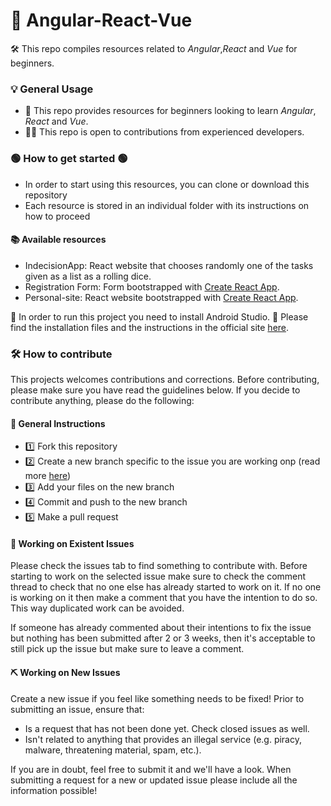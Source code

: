 🧬 Angular-React-Vue
===============================

🛠 This repo compiles resources related to *Angular*,*React* and *Vue* for beginners.

### 💡 General Usage

- 🔬 This repo provides resources for beginners looking to learn *Angular*, *React* and *Vue*.
- 👨‍💻 This repo is open to contributions from experienced developers.

### 🟢 How to get started 🟢

- In order to start using this resources, you can clone or download this repository
- Each resource is stored in an individual folder with its instructions on how to proceed

#### 📚 Available resources
* IndecisionApp: React website that chooses randomly one of the tasks given as a list as a rolling dice. 
* Registration Form: Form bootstrapped with [Create React App](https://github.com/facebook/create-react-app).
* Personal-site: React website bootstrapped with [Create React App](https://github.com/facebook/create-react-app).


🔴 In order to run this project you need to install Android Studio. 🔴
Please find the installation files and the instructions in the official site [here](https://developer.android.com/studio/). 

### 🛠 How to contribute
This projects welcomes contributions and corrections. Before contributing, please make sure you have read the guidelines below. If you decide to contribute anything, please do the following:


#### 📝 General Instructions
- 1️⃣ Fork this repository
- 2️⃣ Create a new branch specific to the issue you are working onp (read more [here](https://guides.github.com/introduction/flow/))
- 3️⃣ Add your files on the new branch
- 4️⃣ Commit and push to the new branch
- 5️⃣ Make a pull request

#### 🚩 Working on Existent Issues

Please check the issues tab to find something to contribute with. Before starting to work on the selected issue make sure to check the comment thread to check that no one else has already started to work on it.
If no one is working on it then make a comment that you have the intention to do so. This way duplicated work can be avoided. 

If someone has already commented about their intentions to fix the issue but nothing has been submitted after 2 or 3 weeks, then it's acceptable to still pick up the issue but make sure to leave a comment.

#### ⛏ Working on New Issues

Create a new issue if you feel like something needs to be fixed!
Prior to submitting an issue, ensure that:
- Is a request that has not been done yet. Check closed issues as well. 
- Isn't related to anything that provides an illegal service (e.g. piracy, malware, threatening material, spam, etc.).

If you are in doubt, feel free to submit it and we'll have a look.
When submitting a request for a new or updated issue please include all the information possible! 
